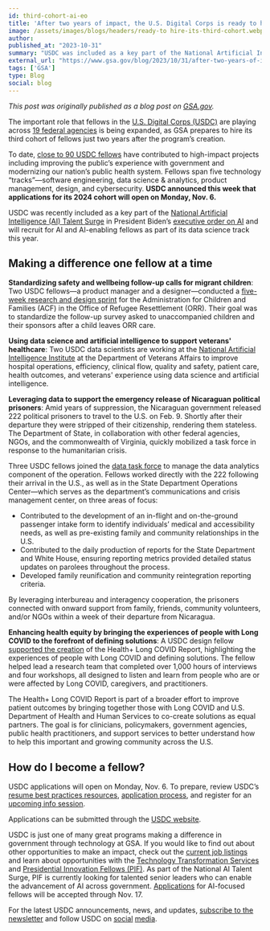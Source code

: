 ```yaml
---
id: third-cohort-ai-eo
title: 'After two years of impact, the U.S. Digital Corps is ready to hire its third cohort'
image: /assets/images/blogs/headers/ready-to hire-its-third-cohort.webp
author: 
published_at: "2023-10-31"
summary: "USDC was included as a key part of the National Artificial Intelligence (AI) Talent Surge in President Biden’s executive order on AI and will recruit for AI-enabling fellows as part of its data science track this year."
external_url: "https://www.gsa.gov/blog/2023/10/31/after-two-years-of-impact-the-us-digital-corps-is-ready-to-hire-its-third-cohort"
tags: ['GSA']
type: Blog
social: blog
---
```

*This post was originally published as a blog post on [GSA.gov](https://www.gsa.gov/blog/2023/10/31/after-two-years-of-impact-the-us-digital-corps-is-ready-to-hire-its-third-cohort).*

The important role that fellows in the [U.S. Digital Corps (USDC)](https://digitalcorps.gsa.gov/) are playing across [19 federal agencies](https://digitalcorps.gsa.gov/projects/) is being expanded, as GSA prepares to hire its third cohort of fellows just two years after the program’s creation.

To date, [close to 90 USDC fellows](https://digitalcorps.gsa.gov/fellows/) have contributed to high-impact projects including improving the public’s experience with government and modernizing our nation’s public health system. Fellows span five technology “tracks”—software engineering, data science & analytics, product management, design, and cybersecurity. **USDC announced this week that applications for its 2024 cohort will open on Monday, Nov. 6.**

USDC was recently included as a key part of the [National Artificial Intelligence (AI) Talent Surge](https://ai.gov/apply/) in President Biden’s [executive order on AI](https://www.whitehouse.gov/briefing-room/statements-releases/2023/10/30/fact-sheet-president-biden-issues-executive-order-on-safe-secure-and-trustworthy-artificial-intelligence/) and will recruit for AI and AI-enabling fellows as part of its data science track this year.  

## Making a difference one fellow at a time

**Standardizing safety and wellbeing follow-up calls for migrant children**:
Two USDC fellows—a product manager and a designer—conducted a [five-week research and design sprint](https://digitalcorps.gsa.gov/projects/acf-improving-post-release-care-to-migrant-children-and-sponsors/) for the Administration for Children and Families (ACF) in the Office of Refugee Resettlement (ORR). Their goal was to standardize the follow-up survey asked to unaccompanied children and their sponsors after a child leaves ORR care.

**Using data science and artificial intelligence to support veterans' healthcare**:
Two USDC data scientists are working at the [National Artificial Intelligence Institute](https://www.research.va.gov/naii/) at the Department of Veterans Affairs to improve hospital operations, efficiency, clinical flow, quality and safety, patient care, health outcomes, and veterans' experience using data science and artificial intelligence.

**Leveraging data to support the emergency release of Nicaraguan political prisoners**:
Amid years of suppression, the Nicaraguan government released 222 political prisoners to travel to the U.S. on Feb. 9. Shortly after their departure they were stripped of their citizenship, rendering them stateless. The Department of State, in collaboration with other federal agencies, NGOs, and the commonwealth of Virginia, quickly mobilized a task force in response to the humanitarian crisis.

Three USDC fellows joined the [data task force](https://digitalcorps.gsa.gov/projects/state-department-leveraging-data-to-support-the-release-of-222-nicaraguan-political-prisoners/) to manage the data analytics component of the operation. Fellows worked directly with the 222 following their arrival in the U.S., as well as in the State Department Operations Center—which serves as the department’s communications and crisis management center, on three areas of focus:
- Contributed to the development of an in-flight and on-the-ground passenger intake form to identify individuals’ medical and accessibility needs, as well as pre-existing family and community relationships in the U.S.
- Contributed to the daily production of reports for the State Department and White House, ensuring reporting metrics provided detailed status updates on parolees throughout the process.
- Developed family reunification and community reintegration reporting criteria.

By leveraging interbureau and interagency cooperation, the prisoners connected with onward support from family, friends, community volunteers, and/or NGOs within a week of their departure from Nicaragua.

**Enhancing health equity by bringing the experiences of people with Long COVID to the forefront of defining solutions**:
A USDC design fellow [supported the creation](https://digitalcorps.gsa.gov/projects/hhs-enhancing-health-equity-by-bringing-the-experiences-of-people-with-long-covid/) of the Health+ Long COVID Report, highlighting the experiences of people with Long COVID and defining solutions. The fellow helped lead a research team that completed over 1,000 hours of interviews and four workshops, all designed to listen and learn from people who are or were affected by Long COVID, caregivers, and practitioners.

The Health+ Long COVID Report is part of a broader effort to improve patient outcomes by bringing together those with Long COVID and U.S. Department of Health and Human Services to co-create solutions as equal partners. The goal is for clinicians, policymakers, government agencies, public health practitioners, and support services to better understand how to help this important and growing community across the U.S.

## How do I become a fellow?
USDC applications will open on Monday, Nov. 6. To prepare, review USDC’s [resume best practices resources](https://digitalcorps.gsa.gov/blogs/resume-best-practices/), [application process](https://digitalcorps.gsa.gov/process/), and register for an [upcoming info session](https://digitalcorps.gsa.gov/apply/).

Applications can be submitted through the [USDC website](https://digitalcorps.gsa.gov/apply/). 

USDC is just one of many great programs making a difference in government through technology at GSA. If you would like to find out about other opportunities to make an impact, check out the [current job listings](https://www.gsa.gov/about-us/careers-at-gsa) and learn about opportunities with the [Technology Transformation Services](https://join.tts.gsa.gov/) and [Presidential Innovation Fellows (PIF)](https://presidentialinnovationfellows.gov/). As part of the National AI Talent Surge, PIF is currently looking for talented senior leaders who can enable the advancement of AI across government. [Applications](https://presidentialinnovationfellows.gov/apply/) for AI-focused fellows will be accepted through Nov. 17.

For the latest USDC announcements, news, and updates, [subscribe to the newsletter](https://public.govdelivery.com/accounts/USGSATTS/subscriber/new?topic_id=USGSATTS_108) and follow USDC on [social](https://www.linkedin.com/company/74725557/admin/feed/posts/) [media](https://twitter.com/usdigitalcorps).
